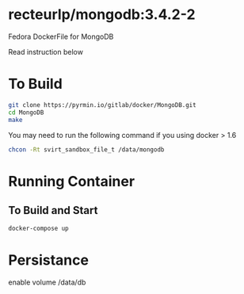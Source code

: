 recteurlp/mongodb:3.4.2-2
=========================

Fedora DockerFile for MongoDB

Read instruction below

# To Build

```bash
git clone https://pyrmin.io/gitlab/docker/MongoDB.git
cd MongoDB
make
```

You may need to run the following command if you using docker > 1.6

```bash
chcon -Rt svirt_sandbox_file_t /data/mongodb
```
# Running Container

## To Build and Start
```bash
docker-compose up
```

# Persistance

enable volume /data/db


